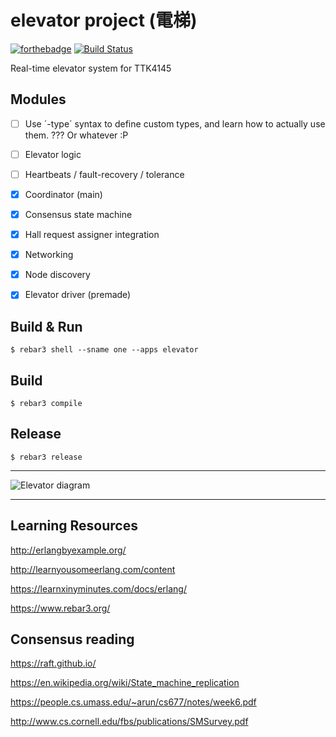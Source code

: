 elevator project (電梯)
=====
[![forthebadge](https://forthebadge.com/images/badges/fuck-it-ship-it.svg)](https://forthebadge.com) [![Build Status](https://travis-ci.com/TTK4145/project-wrong_on_so_many_levels.svg?token=VaZNdDabsDWKmoAAY6fP&branch=master)](https://travis-ci.com/TTK4145/project-wrong_on_so_many_levels)

Real-time elevator system for TTK4145

Modules
----

- [ ] Use ´-type´ syntax to define custom types, and learn how to actually use them. ??? Or whatever :P
- [ ] Elevator logic

- [ ] Heartbeats / fault-recovery / tolerance

- [x] Coordinator (main)
- [x] Consensus state machine
- [x] Hall request assigner integration
- [x] Networking
- [x] Node discovery
- [x] Elevator driver (premade)


Build & Run
----
    $ rebar3 shell --sname one --apps elevator

Build
----
    $ rebar3 compile

Release
----
    $ rebar3 release

----

![Elevator diagram](https://github.com/TTK4145/project-wrong_on_so_many_levels/blob/master/doc/elevator_project.png)

----

Learning Resources
-----

http://erlangbyexample.org/

http://learnyousomeerlang.com/content

https://learnxinyminutes.com/docs/erlang/

https://www.rebar3.org/

Consensus reading
-----

https://raft.github.io/

https://en.wikipedia.org/wiki/State_machine_replication

https://people.cs.umass.edu/~arun/cs677/notes/week6.pdf

http://www.cs.cornell.edu/fbs/publications/SMSurvey.pdf


